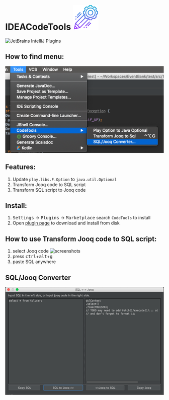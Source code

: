 
# IDEACodeTools ![icon](src/main/resources/META-INF/pluginIcon.svg) 
![JetBrains IntelliJ Plugins](https://img.shields.io/jetbrains/plugin/v/11467)

## How to find menu:
![screenshots](ScreenShot2.png)

## Features:
1. Update `play.libs.F.Option` to `java.util.Optional`
2. Transform Jooq code to SQL script
3. Transform SQL script to Jooq code

## Install:
1. <kbd>Settings</kbd> -> <kbd>Plugins</kbd> -> <kbd>Marketplace</kbd> search `CodeTools` to install
2. Open [plugin page](https://plugins.jetbrains.com/plugin/11467-aicoder) to download and install from disk

## How to use Transform Jooq code to SQL script:
1. select Jooq code
    ![screenshots](use.jpg)
2. press <kbd>ctrl</kbd>+<kbd>alt</kbd>+<kbd>g</kbd>
3. paste SQL anywhere

## SQL/Jooq Converter
![screenshots](ScreenShot.png)
